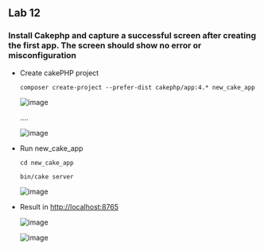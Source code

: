 ## Lab 12

### Install Cakephp and capture a successful screen after creating the first app. The screen should show no error or misconfiguration

* Create cakePHP project 

  `composer create-project --prefer-dist cakephp/app:4.* new_cake_app`

  ![image](https://user-images.githubusercontent.com/61298021/177018235-5735cba1-897a-44d2-8b2a-a2c3d800f572.png)
  
  ....
  
  ![image](https://user-images.githubusercontent.com/61298021/177018251-b6f81156-dcde-42c0-88c1-c83d78d785b5.png)

* Run new_cake_app
  
  `cd new_cake_app`

  `bin/cake server`

  ![image](https://user-images.githubusercontent.com/61298021/177018315-4b1e7b14-9908-4228-aa99-e269e2106036.png)

* Result in [http://localhost:8765](http://localhost:8765)

  ![image](https://user-images.githubusercontent.com/61298021/177018406-fc4febcf-5edf-48f9-b1d5-3b889eaafbb0.png)

  ![image](https://user-images.githubusercontent.com/61298021/177018338-6e2cc6b8-3ef0-4973-a4b2-0a2351a7615f.png)
